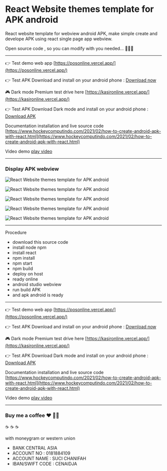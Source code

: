 # React Website themes template for APK android

React website template for webview android APK, make simple create and develope APK using react single page app webview.

Open source code , so you can modify with you needed... 🥳🥳🥳

-----------------------------------------------------------

👉 Test demo web app [https://posonline.vercel.app/](https://posonline.vercel.app/) 

👉 Test APK Download and install on your android phone : [Download now](https://sourceforge.net/projects/reactapk/files/reactapps.apk/download)

🎮 Dark mode Premium test drive here [https://kasironline.vercel.app/](https://kasironline.vercel.app/)

👉 Test APK Download Dark mode and install on your android phone : [Download APK](https://sourceforge.net/projects/apkandroid/files/HockeyApp.apk/download)


Documentation installation and live source code 
[https://www.hockeycomputindo.com/2021/02/how-to-create-android-apk-with-react.html](https://www.hockeycomputindo.com/2021/02/how-to-create-android-apk-with-react.html)

Video demo [play video](https://youtu.be/xBpN3F5uKPw)

---------------------------------------------------

### Display APK webview

![React Website themes template for APK android](https://1.bp.blogspot.com/-UiwNOdUR3R4/YDFUUiJgpfI/AAAAAAAAM_I/jXKS8B4kyK01aR5rVcDMaPvWnF5ubQAEgCLcBGAsYHQ/s638/react%2Bapk%2Bandroid%2Bfree%2Bdownload%2Bsource%2Bcode%2B%25286%2529.png)


![React Website themes template for APK android](https://1.bp.blogspot.com/-OBO-Qjrfty4/YDFUUF9PZcI/AAAAAAAAM_E/VAwIE8ylwaIwtjeZpejisja-_bFZKnC2QCLcBGAsYHQ/s604/react%2Bapk%2Bandroid%2Bfree%2Bdownload%2Bsource%2Bcode%2B%25284%2529.png)


![React Website themes template for APK android](https://1.bp.blogspot.com/-nJuOP0CySV4/YDFUUu_bkSI/AAAAAAAAM_M/qmjhyzTD1e4NWxC_msVcst66tP0Ho_GYQCLcBGAsYHQ/s658/react%2Bapk%2Bandroid%2Bfree%2Bdownload%2Bsource%2Bcode%2B%25285%2529.png)


![React Website themes template for APK android](https://1.bp.blogspot.com/-mDcpPvNnZ84/YDFUS_FqgkI/AAAAAAAAM-8/hpytM32mKwwF7AvHQxB7ilohpJNOuGaiwCLcBGAsYHQ/s582/react%2Bapk%2Bandroid%2Bfree%2Bdownload%2Bsource%2Bcode%2B%25283%2529.png)


![React Website themes template for APK android](https://1.bp.blogspot.com/-3klX-spt3os/YDFUTCdq14I/AAAAAAAAM_A/8aae298gBIgYSWGNwZX3XEQrryNRFdmYwCLcBGAsYHQ/s686/react%2Bapk%2Bandroid%2Bfree%2Bdownload%2Bsource%2Bcode%2B%25282%2529.png)


----------------------------------------------
Procedure

+ download this source code
+ install node npm
+ install react 
+ npm install
+ npm start
+ npm build
+ deploy on host
+ ready online
+ android studio webview
+ run build APK
+ and apk android is ready

-----------------------------------------------------------


👉 Test demo web app [https://posonline.vercel.app/](https://posonline.vercel.app/) 

👉 Test APK Download and install on your android phone : [Download now](https://sourceforge.net/projects/reactapk/files/reactapps.apk/download)

🎮 Dark mode Premium test drive here [https://kasironline.vercel.app/](https://kasironline.vercel.app/)

👉 Test APK Download Dark mode and install on your android phone : [Download APK](https://sourceforge.net/projects/apkandroid/files/HockeyApp.apk/download)


Documentation installation and live source code 
[https://www.hockeycomputindo.com/2021/02/how-to-create-android-apk-with-react.html](https://www.hockeycomputindo.com/2021/02/how-to-create-android-apk-with-react.html)

Video demo [play video](https://youtu.be/xBpN3F5uKPw)

-------------------------------------------------------------

### Buy me a coffee :hearts: ✌🏻

:coffee: :coffee: :coffee: 

with moneygram or western union

+ BANK CENTRAL ASIA
+ ACCOUNT NO : 0181884109
+ ACCOUNT NAME : SUCI CHANIFAH
+ IBAN/SWIFT CODE : CENAIDJA

